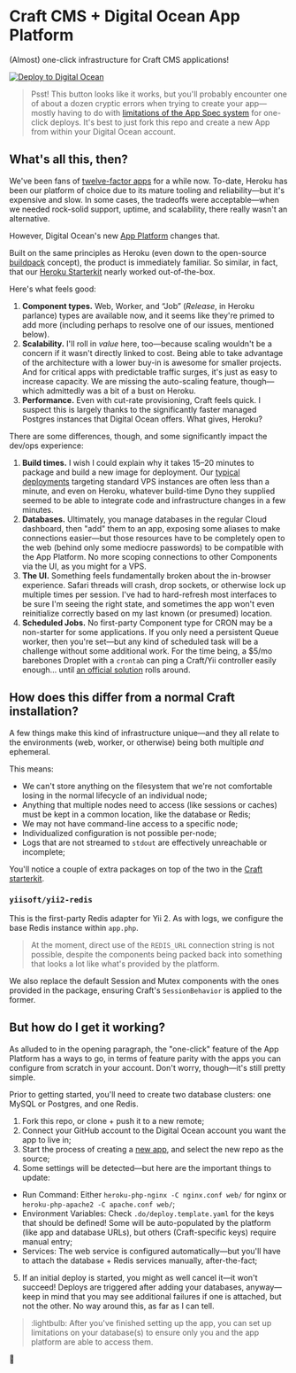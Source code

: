 # Craft CMS + Digital Ocean App Platform

(Almost) one-click infrastructure for Craft CMS applications!

[![Deploy to Digital Ocean](https://www.deploytodo.com/do-btn-blue.svg)](https://cloud.digitalocean.com/apps/new?repo=https://github.com/oof-bar/craftcms-do-apps/tree/main)

> Psst! This button looks like it works, but you'll probably encounter one of about a dozen cryptic errors when trying to create your app—mostly having to do with [limitations of the App Spec system](https://docs.digitalocean.com/products/app-platform/how-to/add-deploy-do-button/#limits) for one-click deploys. It's best to just fork this repo and create a new App from within your Digital Ocean account.


## What's all this, then?

We've been fans of [twelve-factor apps](https://12factor.net/) for a while now. To-date, Heroku has been our platform of choice due to its mature tooling and reliability—but it's expensive and slow. In some cases, the tradeoffs were acceptable—when we needed rock-solid support, uptime, and scalability, there really wasn't an alternative.

However, Digital Ocean's new [App Platform](https://www.digitalocean.com/products/app-platform/) changes that.

Built on the same principles as Heroku (even down to the open-source [buildpack](https://docs.digitalocean.com/products/app-platform/build-system/cloud-native-buildpacks/) concept), the product is immediately familiar. So similar, in fact, that our [Heroku Starterkit](https://github.com/oof-bar/craft-heroku) nearly worked out-of-the-box.

Here's what feels good:

1. **Component types.** Web, Worker, and “Job” (_Release_, in Heroku parlance) types are available now, and it seems like they're primed to add more (including perhaps to resolve one of our issues, mentioned below).
2. **Scalability.** I'll roll in _value_ here, too—because scaling wouldn't be a concern if it wasn't directly linked to cost. Being able to take advantage of the architecture with a lower buy-in is awesome for smaller projects. And for critical apps with predictable traffic surges, it's just as easy to increase capacity. We are missing the auto-scaling feature, though—which admittedly was a bit of a bust on Heroku.
3. **Performance.** Even with cut-rate provisioning, Craft feels quick. I suspect this is largely thanks to the significantly faster managed Postgres instances that Digital Ocean offers. What gives, Heroku?

There are some differences, though, and some significantly impact the dev/ops experience:

1. **Build times.** I wish I could explain why it takes 15–20 minutes to package and build a new image for deployment. Our [typical deployments](https://deployer.org) targeting standard VPS instances are often less than a minute, and even on Heroku, whatever build-time Dyno they supplied seemed to be able to integrate code and infrastructure changes in a few minutes.
2. **Databases.** Ultimately, you manage databases in the regular Cloud dashboard, then "add" them to an app, exposing some aliases to make connections easier—but those resources have to be completely open to the web (behind only some mediocre passwords) to be compatible with the App Platform. No more scoping connections to other Components via the UI, as you might for a VPS.
3. **The UI.** Something feels fundamentally broken about the in-browser experience. Safari threads will crash, drop sockets, or otherwise lock up multiple times per session. I've had to hard-refresh most interfaces to be sure I'm seeing the right state, and sometimes the app won't even reinitialize correctly based on my last known (or presumed) location.
4. **Scheduled Jobs.** No first-party Component type for CRON may be a non-starter for some applications. If you only need a persistent Queue worker, then you're set—but any kind of scheduled task will be a challenge without some additional work. For the time being, a $5/mo barebones Droplet with a `crontab` can ping a Craft/Yii controller easily enough… until [an official solution](https://www.digitalocean.com/blog/introducing-digitalocean-app-platform-reimagining-paas-to-make-it-simpler-for-you-to-build-deploy-and-scale-apps/) rolls around.


## How does this differ from a normal Craft installation?

A few things make this kind of infrastructure unique—and they all relate to the environments (web, worker, or otherwise) being both multiple _and_ ephemeral.

This means:

- We can't store anything on the filesystem that we're not comfortable losing in the normal lifecycle of an individual node;
- Anything that multiple nodes need to access (like sessions or caches) must be kept in a common location, like the database or Redis;
- We may not have command-line access to a specific node;
- Individualized configuration is not possible per-node;
- Logs that are not streamed to `stdout` are effectively unreachable or incomplete;

You'll notice a couple of extra packages on top of the two in the [Craft starterkit](https://github.com/craftcms/craft).

### `yiisoft/yii2-redis`

This is the first-party Redis adapter for Yii 2. As with logs, we configure the base Redis instance within `app.php`.

> At the moment, direct use of the `REDIS_URL` connection string is not possible, despite the components being packed back into something that looks a lot like what's provided by the platform.

We also replace the default Session and Mutex components with the ones provided in the package, ensuring Craft's `SessionBehavior` is applied to the former.


## But how do I get it working?

As alluded to in the opening paragraph, the "one-click" feature of the App Platform has a ways to go, in terms of feature parity with the apps you can configure from scratch in your account. Don't worry, though—it's still pretty simple.

Prior to getting started, you'll need to create two database clusters: one MySQL or Postgres, and one Redis.

1. Fork this repo, or clone + push it to a new remote;
2. Connect your GitHub account to the Digital Ocean account you want the app to live in;
3. Start the process of creating a [new app](https://docs.digitalocean.com/products/app-platform/how-to/create-apps/), and select the new repo as the source;
4. Some settings will be detected—but here are the important things to update:
  - Run Command: Either `heroku-php-nginx -C nginx.conf web/` for nginx or `heroku-php-apache2 -C apache.conf web/`;
  - Environment Variables: Check `.do/deploy.template.yaml` for the keys that should be defined! Some will be auto-populated by the platform (like app and database URLs), but others (Craft-specific keys) require manual entry;
  - Services: The web service is configured automatically—but you'll have to attach the database + Redis services manually, after-the-fact;
5. If an initial deploy is started, you might as well cancel it—it won't succeed! Deploys are triggered after adding your databases, anyway—keep in mind that you may see additional failures if one is attached, but not the other. No way around this, as far as I can tell.

> :lightbulb: After you've finished setting up the app, you can set up limitations on your database(s) to ensure only you and the app platform are able to access them.

:deciduous_tree:
